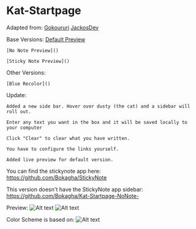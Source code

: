 Kat-Startpage
=============
Adapted from:
  	[Gokoururi](https://github.com/gokoururi/homepage) 
  	[JackosDev](https://github.com/JackosDev/Minimo-Homepage)

Base Versions:
	[Default Preview](http://bokagha.github.io/Kat-Startpage/default/startpage.html)

	[No Note Preview]()

	[Sticky Note Preview]()


Other Versions:

	[Blue Recolor]()

Update:

  	Added a new side bar. Hover over dusty (the cat) and a sidebar will roll out.
  
  	Enter any text you want in the box and it will be saved locally to your computer
  
	Click "Clear" to clear what you have written.
	
	You have to configure the links yourself.
	
	Added live preview for default version.


You can find the stickynote app here: https://github.com/Bokagha/StickyNote

This version doesn't have the StickyNote app sidebar: https://github.com/Bokagha/Kat-Startpage-NoNote-

Preview: 
![Alt text](/preview.png)
![Alt text](/sidebar.png)

Color Scheme is based on:
![Alt text](/gravityrush.png)
